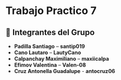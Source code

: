 # Trabajo Practico 7

## 👥 Integrantes del Grupo

- **Padilla Santiago** – **santip019**
- **Cano Lautaro** – **LautyCano**
- **Calpanchay Maximiliano** – **maxiicalpa**
- **Efimov Valentina** – **Valen-08**
- **Cruz Antonella Guadalupe** - **antocruz06**
